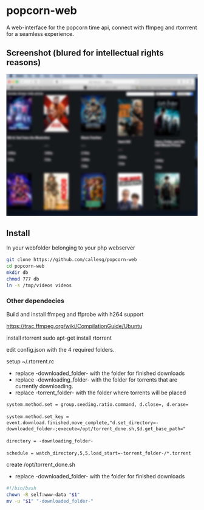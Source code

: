 # popcorn-web
A web-interface for the popcorn time api, connect with ffmpeg and rtorrrent for a seamless experience.

## Screenshot (blured for intellectual rights reasons)
![Screenshot](interface_blur.jpg)

## Install
In your webfolder belonging to your php webserver 
```bash
git clone https://github.com/callesg/popcorn-web
cd popcorn-web
mkdir db
chmod 777 db
ln -s /tmp/videos videos
```
### Other dependecies
Build and install ffmpeg and ffprobe with h264 support

https://trac.ffmpeg.org/wiki/CompilationGuide/Ubuntu

install rtorrent sudo apt-get install rtorrent

edit config.json with the 4 required folders.

setup ~/.rtorrent.rc
* replace -downloaded_folder- with the folder for finished downloads
* replace -downloading_folder- with the folder for torrents that are currently downloading.
* replace -torrent_folder- with the folder where torrents will be placed
```
system.method.set = group.seeding.ratio.command, d.close=, d.erase=

system.method.set_key = event.download.finished,move_complete,"d.set_directory=-downloaded_folder-;execute=/opt/torrent_done.sh,$d.get_base_path="

directory = -downloading_folder-

schedule = watch_directory,5,5,load_start=-torrent_folder-/*.torrent

```

create /opt/torrent_done.sh
* replace -downloaded_folder- with the folder for finished downloads
```bash
#!/bin/bash
chown -R self:www-data "$1"
mv -u "$1" "-downloaded_folder-"
```
